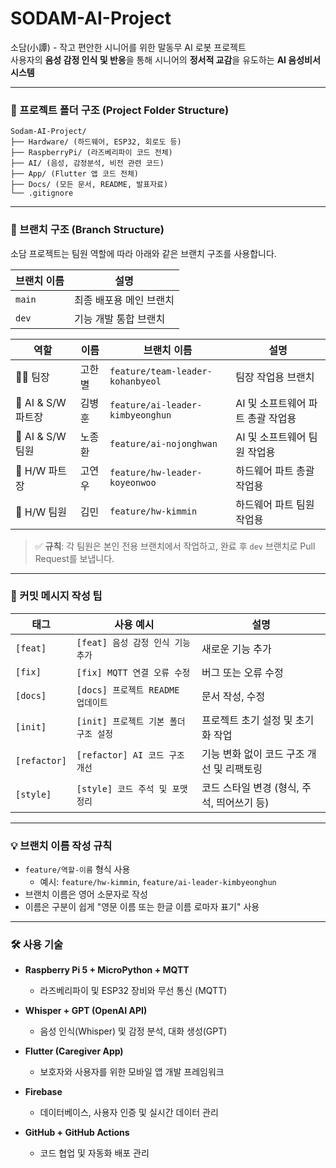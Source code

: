 # SODAM-AI-Project

소담(小譚) - 작고 편안한 시니어를 위한 말동무 AI 로봇 프로젝트  
사용자의 **음성 감정 인식 및 반응**을 통해 시니어의 **정서적 교감**을 유도하는 **AI 음성비서 시스템**

---

### 📁 프로젝트 폴더 구조 (Project Folder Structure)

```text
Sodam-AI-Project/
├── Hardware/ (하드웨어, ESP32, 회로도 등)
├── RaspberryPi/ (라즈베리파이 코드 전체)
├── AI/ (음성, 감정분석, 비전 관련 코드)
├── App/ (Flutter 앱 코드 전체)
├── Docs/ (모든 문서, README, 발표자료)
└── .gitignore
```

---

### 📂 브랜치 구조 (Branch Structure)

소담 프로젝트는 팀원 역할에 따라 아래와 같은 브랜치 구조를 사용합니다.

| 브랜치 이름 | 설명 |
|-------------|------|
| `main` | 최종 배포용 메인 브랜치 |
| `dev` | 기능 개발 통합 브랜치 |

| 역할             | 이름     | 브랜치 이름                     | 설명                         |
|------------------|----------|----------------------------------|------------------------------|
| 🧑‍💼 팀장           | 고한별   | `feature/team-leader-kohanbyeol`      | 팀장 작업용 브랜치     |
| 🧠 AI & S/W 파트장 | 김병훈   | `feature/ai-leader-kimbyeonghun`| AI 및 소프트웨어 파트 총괄 작업용 |
| 🧠 AI & S/W 팀원  | 노종환   | `feature/ai-nojonghwan`         | AI 및 소프트웨어 팀원 작업용   |
| 🔧 H/W 파트장     | 고연우   | `feature/hw-leader-koyeonwoo`   | 하드웨어 파트 총괄 작업용      |
| 🔧 H/W 팀원       | 김민     | `feature/hw-kimmin`             | 하드웨어 파트 팀원 작업용      |


> ✅ **규칙**: 각 팀원은 본인 전용 브랜치에서 작업하고, 완료 후 `dev` 브랜치로 Pull Request를 보냅니다.
---
### 📝 커밋 메시지 작성 팁

| 태그          | 사용 예시                             | 설명                                    |
|---------------|---------------------------------------|-----------------------------------------|
| `[feat]`      | `[feat] 음성 감정 인식 기능 추가`         | 새로운 기능 추가                         |
| `[fix]`       | `[fix] MQTT 연결 오류 수정`             | 버그 또는 오류 수정                      |
| `[docs]`      | `[docs] 프로젝트 README 업데이트`       | 문서 작성, 수정                          |
| `[init]`      | `[init] 프로젝트 기본 폴더 구조 설정`      | 프로젝트 초기 설정 및 초기화 작업        |
| `[refactor]`  | `[refactor] AI 코드 구조 개선`          | 기능 변화 없이 코드 구조 개선 및 리팩토링 |
| `[style]`     | `[style] 코드 주석 및 포맷 정리`         | 코드 스타일 변경 (형식, 주석, 띄어쓰기 등)|

---

### 💡 브랜치 이름 작성 규칙

- `feature/역할-이름` 형식 사용
  - 예시: `feature/hw-kimmin`, `feature/ai-leader-kimbyeonghun`
- 브랜치 이름은 영어 소문자로 작성
- 이름은 구분이 쉽게 "영문 이름 또는 한글 이름 로마자 표기" 사용

---

### 🛠️ 사용 기술

- **Raspberry Pi 5 + MicroPython + MQTT**
  - 라즈베리파이 및 ESP32 장비와 무선 통신 (MQTT)

- **Whisper + GPT (OpenAI API)**
  - 음성 인식(Whisper) 및 감정 분석, 대화 생성(GPT)

- **Flutter (Caregiver App)**
  - 보호자와 사용자를 위한 모바일 앱 개발 프레임워크

- **Firebase**
  - 데이터베이스, 사용자 인증 및 실시간 데이터 관리

- **GitHub + GitHub Actions**
  - 코드 협업 및 자동화 배포 관리
